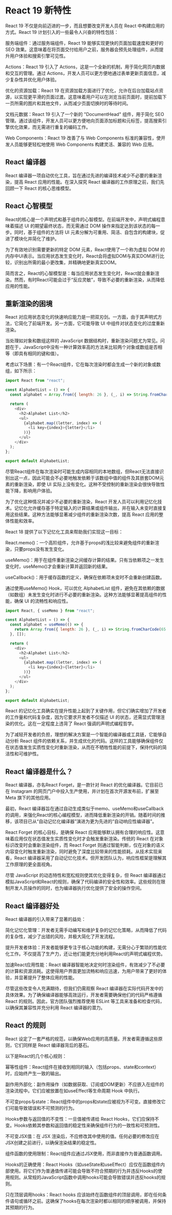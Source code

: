# React 19 新特性
React 19 不仅是向前迈进的一步，而且想要改变开发人员在 React 中构建应用的方式。React 19 计划引入的一些最令人兴奋的特性包括：

服务端组件：通过服务端组件，React 19 能够实现更快的页面加载速度和更好的 SEO 效果。这意味着在将页面交付给用户之前，服务器会预先处理组件，从而提升用户体验和搜索引擎可见性。

Actions：React 19 引入了 Actions，这是一个全新的机制，用于简化网页内数据和交互的管理。通过 Actions，开发人员可以更方便地通过表单更新页面信息，减少复杂性并优化用户体验。

优化的资源加载：React 19 在资源加载方面进行了优化，允许在后台加载站点资源，以实现更平滑的页面过渡。这意味着用户可以在浏览当前页面时，提前加载下一页所需的图片和其他文件，从而减少页面切换时的等待时间。

文档元数据：React 19 引入了一个新的 "DocumentHead" 组件，用于简化 SEO 管理。通过该组件，开发人员可以更方便地向页面添加标题和元标签，提高搜索引擎优化效果，而无需进行重复的编码工作。

Web Components：React 19 改善了与 Web Components 标准的兼容性，使开发人员能够更轻松地使用 Web Components 构建灵活、兼容的 Web 应用。

## React 编译器
React 编译器一项自动优化工具，旨在通过先进的编译技术减少不必要的重新渲染，提高 React 应用的性能。在深入探究 React 编译器的工作原理之前，我们先回顾一下 React 的核心思维模型。

## React 心智模型
React的核心是一个声明式和基于组件的心智模型。在前端开发中，声明式编程意味着描述 UI 的期望最终状态，而无需通过 DOM 操作来指定达到该状态的每一步。同时，基于组件的方法将 UI 元素分解为可重用、简洁、自包含的构建块，促进了模块化并简化了维护。

为了有效地识别需要更新的特定 DOM 元素，React使用了一个称为虚拟 DOM 的内存中UI表示。当应用状态发生变化时，React会将虚拟DOM与真实DOM进行比较，识别出所需的最小更改集，并精确地更新真实DOM。

简而言之，React的心智模型是：每当应用状态发生变化时，React就会重新渲染。然而，有时React可能会过于“反应灵敏”，导致不必要的重新渲染，从而降低应用的性能。

## 重新渲染的困境
React 对应用状态变化的快速响应能力是一把双刃剑。一方面，由于其声明式方法，它简化了前端开发。另一方面，它可能导致 UI 中组件对状态变化的过度重新渲染。

当处理如对象和数组这样的 JavaScript 数据结构时，重新渲染问题尤为常见。问题在于，JavaScript中没有一种计算效率高的方法来比较两个对象或数组是否相等（即具有相同的键和值）。

考虑以下场景：有一个React组件，它在每次渲染时都会生成一个新的对象或数组，如下所示：
```js
import React from "react";

const AlphabetList = () => {
  const alphabet = Array.from({ length: 26 }, (_, i) => String.fromCharCode(65 + i));

  return (
    <div>
      <h2>Alphabet List</h2>
      <ul>
        {alphabet.map((letter, index) => (
          <li key={index}>{letter}</li>
        ))}
      </ul>
    </div>
  );
};

export default AlphabetList;
```

尽管React组件在每次渲染时可能生成内容相同的本地数组，但React无法直接识别出这一点，因此可能会不必要地触发依赖于该数组中值的组件及其嵌套DOM元素的重新渲染，即使 UI 实际上没有变化。这种不受控制的重新渲染会很快导致性能下降，影响用户体验。

为了优化这种情况并减少不必要的重新渲染，React 开发人员可以利用记忆化技术。记忆化允许缓存基于特定输入的计算结果或组件输出，并在输入未变时直接复用这些结果。这种方法能够显著减少组件的重新渲染次数，提高 React 应用的整体性能和效率。

React 18 提供了以下记忆化工具来帮助我们实现这一目标：

React.memo()：一个高阶组件，允许基于props的浅比较来避免组件的重新渲染，只要props没有发生变化。

useMemo()：用于在组件重新渲染之间缓存计算的结果。只有当依赖项之一发生变化时，useMemo()才会重新计算并返回新的结果。

useCallback()：用于缓存函数的定义，确保在依赖项未变时不会重新创建函数。

通过使用useMemo() Hook，可以优化 AlphabetList 组件，避免在其依赖的数据（如数组）未发生变化时进行不必要的重新渲染。这种方法能够显著提高组件的性能，确保 UI 的流畅性和响应性。

```js
import React, { useMemo } from "react";

const AlphabetList = () => {
  const alphabet = useMemo(() => {
    return Array.from({ length: 26 }, (_, i) => String.fromCharCode(65 + i));
  }, []);

  return (
    <div>
      <h2>Alphabet List</h2>
      <ul>
        {alphabet.map((letter, index) => (
          <li key={index}>{letter}</li>
        ))}
      </ul>
    </div>
  );
};

export default AlphabetList;
```

React 的记忆化工具确实在提升性能上起到了关键作用，但它们确实增加了开发者的工作量和代码复杂度，因为它要求开发者不仅描述 UI 的状态，还需显式管理渲染的优化。这在一定程度上违背了 React 强调的声明式编程哲学。

为了减轻开发者的负担，理想的解决方案是一个智能的编译器或工具链，它能够自动分析 React 组件的依赖关系，并生成优化的代码。这样的工具能够确保组件仅在状态值发生实质性变化时重新渲染，从而在不牺牲性能的前提下，保持代码的简洁性和可维护性。

## React 编译器是什么？
React 编译器，亦名React Forget，是一款针对 React 的优化编译器。它目前已在 Instagram 的网页门户中投入生产使用，并计划在首次开源发布前，扩展至 Meta 旗下的其他应用。

最初，React 编译器旨在通过自动生成类似于memo、useMemo和useCallback的调用，来强化React的核心编程模型，进而降低重新渲染的开销。随着时间的推移，该项目已从“自动记忆化编译器”演进为更为先进的“自动响应性编译器”。

React Forget 的核心目标，是确保 React 应用能够默认拥有合理的响应性。这意味着应用仅在状态值发生实质性变化时才会触发重新渲染。传统的 React 在对象标识改变时会重新渲染组件，而 React Forget 则通过智能判断，仅在对象的语义内容变化时触发重新渲染，同时避免了深度比较带来的性能损耗。从技术实现来看，React 编译器采用了自动记忆化技术。但开发团队认为，响应性框架是理解其工作原理的更全面视角。

尽管 JavaScript 的动态特性和宽松规则使其优化变得复杂，但 React 编译器通过模拟JavaScript和React的规则，确保了代码编译的安全性和效率。这些规则在限制开发人员操作的同时，也为编译器执行优化提供了安全的操作空间。

## React 编译器好处
React 编译器的引入带来了显著的益处：

简化记忆化管理：开发者无需手动编写和维护复杂的记忆化策略，从而降低了代码的复杂性，减少了出错的风险，并极大简化了开发流程。

提升开发者体验：开发者能够更专注于核心功能的构建，无需分心于繁琐的性能优化工作。不仅提高了生产力，还让他们能更充分地利用React的声明式编程优势。

加速React应用性能：React 编译器智能地决定何时渲染组件，有效减少了不必要的计算和资源消耗。这使得用户界面更加流畅和响应迅速，为用户带来了更好的体验，并显著提升了整体应用的性能。

尽管这些改变令人充满期待，但我们仍需观察 React 编译器在实际代码开发中的具体效果。为了确保编译器能够高效运行，开发者需要确保他们的代码严格遵循 React 的规则。因此，官方团队强烈推荐使用 ESLint 等工具来准备和检查代码，以确保其兼容性并充分利用 React 编译器的潜力。

## React 的规则
React 设定了一套严格的规范，以确保Web应用的高质量。开发者需遵循这些原则，它们同样是 React 编译器背后的基石。

以下是React的几个核心规则：

幂等性组件：React组件在接收到相同的输入（包括props、state和context）时，应始终产生一致的输出。

副作用外部化：副作用操作（如数据获取、订阅或DOM更新）不应嵌入在组件的渲染流程中。它们应被放置在如useEffect等生命周期 Hook 中执行。

不可变props与state：React组件中的props和state应被视为不可变。直接修改它们可能导致错误和不可预测的行为。

Hooks参数与返回值的不变性：一旦值被传递给 React Hooks，它们应保持不变。Hooks依赖其参数和返回值的稳定性来确保组件行为的一致性和可预测性。

不可变JSX值：在 JSX 渲染后，不应修改其中使用的值。任何必要的修改应在JSX创建之前进行，以确保渲染结果的稳定性。

组件函数的使用限制：React组件应通过JSX使用，而非直接作为普通函数调用。

Hooks的正确使用：React Hooks（如useState和useEffect）应仅在函数组件内部使用。将它们作为普通值传递可能会导致不符合预期的行为并违反Hooks的使用规则。从常规的JavaScript函数中调用hooks可能会导致错误并违反hooks的规则。

只在顶层调用hooks：React hooks 应该始终在函数组件的顶层调用，即在任何条件语句或循环之前。这确保了hooks在每次渲染时都以相同的顺序被调用，并保持其预期的行为。